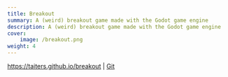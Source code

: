 ```yaml
---
title: Breakout
summary: A (weird) breakout game made with the Godot game engine
description: A (weird) breakout game made with the Godot game engine
cover:
    image: /breakout.png
weight: 4
---
```

https://taiters.github.io/breakout | [Git](https://github.com/Taiters/breakout)